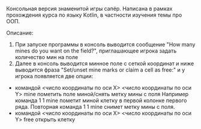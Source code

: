 Консольная версия знаменитой игры сапёр. Написана в рамках прохождения курса по языку Kotlin, в частности изучения темы про ООП.

Описание:
1) При запуске программы в консоль выводится сообщение "How many mines do you want on the field?", приглашающее игрока задать количество мин на поле
2) Далее в консоль выводится минное поле с сеткой координат и ниже выводится фраза "Set/unset mine marks or claim a cell as free:" и у игрока появляется две опции:
- командой <число координаты по оси X> <число координаты по оси Y> mine пометить поле миной/снять метку мины с поля
Например команда 1 1 mine пометит миной клетку в первой колонке первого ряда. Повторная команда 1 1 mine снимет метку мины с поля.
- командой <число координаты по оси X> <число координаты по оси Y> free открыть клетку
